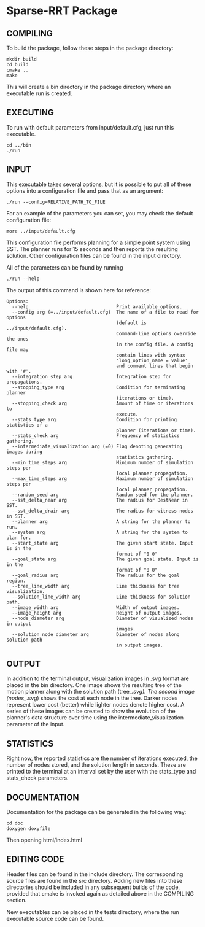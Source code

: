 # Sparse-RRT Package


## COMPILING
To build the package, follow these steps in the  package directory:

```
mkdir build
cd build
cmake ..
make
```

This will create a bin directory in the package directory where an executable
run is created. 

## EXECUTING
To run with default parameters from input/default.cfg, just run 
this executable.

```
cd ../bin
./run
```

## INPUT

This executable takes several options, but it is possible to 
put all of these options into a configuration file and pass that as an argument:

```
./run --config=RELATIVE_PATH_TO_FILE
```

For an example of the parameters you can set, you may check the default
configuration file:

```
more ../input/default.cfg
```

This configuration file performs planning for a simple point system using SST.
The planner runs for 15 seconds and then reports the resulting solution. Other 
configuration files can be found in the input directory.

All of the parameters can be found by running

```
./run --help
```

The output of this command is shown here for reference: 

```
Options:
  --help                                Print available options.
  --config arg (=../input/default.cfg)  The name of a file to read for options 
                                        (default is ../input/default.cfg). 
                                        Command-line options override the ones 
                                        in the config file. A config file may 
                                        contain lines with syntax
                                        'long_option_name = value'
                                        and comment lines that begin with '#'.
  --integration_step arg                Integration step for propagations.
  --stopping_type arg                   Condition for terminating planner 
                                        (iterations or time).
  --stopping_check arg                  Amount of time or iterations to 
                                        execute.
  --stats_type arg                      Condition for printing statistics of a 
                                        planner (iterations or time).
  --stats_check arg                     Frequency of statistics gathering.
  --intermediate_visualization arg (=0) Flag denoting generating images during 
                                        statistics gathering.
  --min_time_steps arg                  Minimum number of simulation steps per 
                                        local planner propagation.
  --max_time_steps arg                  Maximum number of simulation steps per 
                                        local planner propagation.
  --random_seed arg                     Random seed for the planner.
  --sst_delta_near arg                  The radius for BestNear in SST.
  --sst_delta_drain arg                 The radius for witness nodes in SST.
  --planner arg                         A string for the planner to run.
  --system arg                          A string for the system to plan for.
  --start_state arg                     The given start state. Input is in the 
                                        format of "0 0"
  --goal_state arg                      The given goal state. Input is in the 
                                        format of "0 0"
  --goal_radius arg                     The radius for the goal region.
  --tree_line_width arg                 Line thickness for tree visualization.
  --solution_line_width arg             Line thickness for solution path.
  --image_width arg                     Width of output images.
  --image_height arg                    Height of output images.
  --node_diameter arg                   Diameter of visualized nodes in output 
                                        images.
  --solution_node_diameter arg          Diameter of nodes along solution path 
                                        in output images.
```

## OUTPUT

In addition to the terminal output, visualization images in .svg format are 
placed in the bin directory. One image shows the resulting tree of the motion
planner along with the solution path (tree_*.svg). The second image (nodes_*.svg)
shows the cost at each node in the tree. Darker nodes represent lower cost (better)
while lighter nodes denote higher cost. A series of these images can be created to 
show the evolution of the planner's data structure over time using the 
intermediate_visualization parameter of the input. 

## STATISTICS

Right now, the reported statistics are the number of iterations executed, the 
number of nodes stored, and the solution length in seconds. These are printed
to the terminal at an interval set by the user with the stats_type and stats_check
parameters.

## DOCUMENTATION

Documentation for the package can be generated in the following way:

```
cd doc
doxygen doxyfile
```

Then opening html/index.html

## EDITING CODE

Header files can be found in the include directory. The corresponding source
files are found in the src directory. Adding new files into these directories 
should be included in any subsequent builds of the code, provided that cmake
is invoked again as detailed above in the COMPILING section. 

New executables can be placed in the tests directory, where the run executable 
source code can be found.